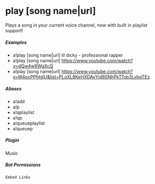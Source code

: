 # play [song name|url]

Plays a song in your current voice channel, now with built in playlist support!
			

##### Examples

* a!play [song name|url] lil dicky - professional rapper
* a!play [song name|url] https://www.youtube.com/watch?v=dQw4w9WgXcQ
* a!play [song name|url] https://www.youtube.com/watch?v=W4ocPPhtglU&list=PLoXL8KeHXDAvYjd8SNhPkT7ob3LvbqTEz


##### Aliases

* a!add
* a!p
* a!qplaylist
* a!qp
* a!queueplaylist
* a!queuep


##### Plugin
Music


##### Bot Permissions
`Embed Links`